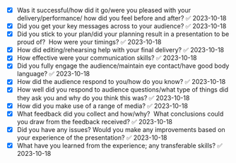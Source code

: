 - [x] Was it successful/how did it go/were you pleased with your delivery/performance/ how did you feel before and after?​ ✅ 2023-10-18
- [x] Did you get your key messages across to your audience?​ ✅ 2023-10-18
- [x] Did you stick to your plan/did your planning result in a presentation to be proud of?  How were your timings?​ ✅ 2023-10-18
- [x] How did editing/rehearsing help with your final delivery?​ ✅ 2023-10-18
- [x] How effective were your communication skills?​ ✅ 2023-10-18
- [x] Did you fully engage the audience/maintain eye contact/have good body language?​ ✅ 2023-10-18
- [x] How did the audience respond to you/how do you know?​ ✅ 2023-10-18
- [x] How well did you respond to audience questions/what type of things did they ask you and why do you think this was?​ ✅ 2023-10-18
- [x] How did you make use of a range of media?​ ✅ 2023-10-18
- [x] What feedback did you collect and how/why?  What conclusions could you draw from the feedback received?​ ✅ 2023-10-18
- [x] Did you have any issues? Would you make any improvements based on your experience of the presentation?​ ✅ 2023-10-18
- [x] What have you learned from the experience; any transferable skills? ✅ 2023-10-18